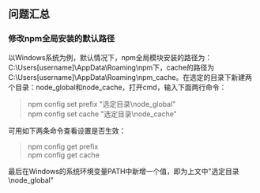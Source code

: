 ## 问题汇总
### 修改npm全局安装的默认路径
以Windows系统为例，默认情况下，npm全局模块安装的路径为：C:\Users\[username]\AppData\Roaming\npm下，cache的路径为C:\Users\[username]\AppData\Roaming\npm_cache。在选定的目录下新建两个目录：node_global和node_cache，打开cmd，输入下面两行命令：
> npm config set prefix "选定目录\node_global"  
> npm config set cache "选定目录\node_cache"

可用如下两条命令查看设置是否生效：
>npm config get prefix  
>npm config get cache

最后在Windows的系统环境变量PATH中新增一个值，即为上文中"选定目录\node_global"